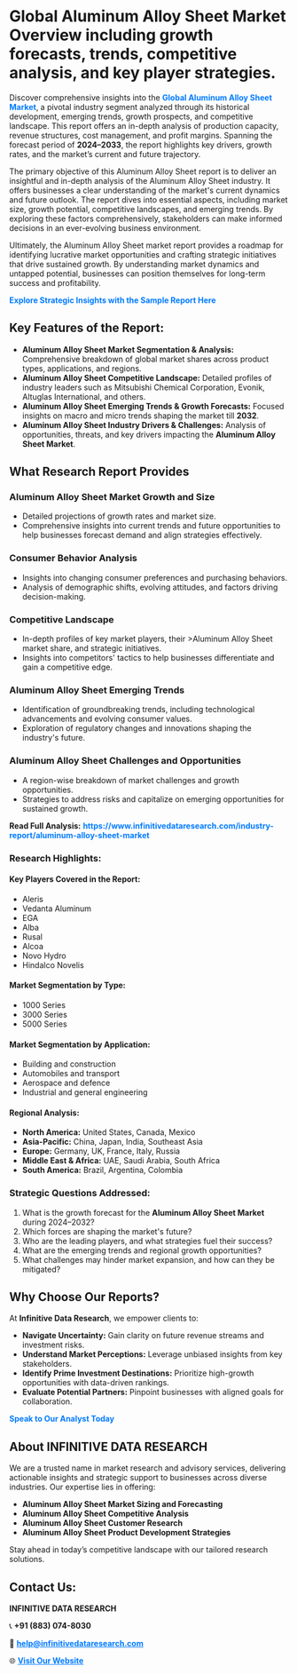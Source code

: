 <h1>Global Aluminum Alloy Sheet Market Overview including growth forecasts, trends, competitive analysis, and key player strategies.</h1>
<p>
Discover comprehensive insights into the 
<a href="https://www.infinitivedataresearch.com/industry-report/aluminum-alloy-sheet-market" rel="dofollow" style="color: #007BFF; text-decoration: none;"><strong>Global Aluminum Alloy Sheet Market</strong></a>, a pivotal industry segment analyzed through its historical development, emerging trends, growth prospects, and competitive landscape. This report offers an in-depth analysis of production capacity, revenue structures, cost management, and profit margins. Spanning the forecast period of <strong>2024–2033</strong>, the report highlights key drivers, growth rates, and the market’s current and future trajectory.
</p>
<p>
The primary objective of this Aluminum Alloy Sheet report is to deliver an insightful and in-depth analysis of the Aluminum Alloy Sheet industry. It offers businesses a clear understanding of the market's current dynamics and future outlook. The report dives into essential aspects, including market size, growth potential, competitive landscapes, and emerging trends. By exploring these factors comprehensively, stakeholders can make informed decisions in an ever-evolving business environment.
</p>
<p>
Ultimately, the Aluminum Alloy Sheet market report provides a roadmap for identifying lucrative market opportunities and crafting strategic initiatives that drive sustained growth. By understanding market dynamics and untapped potential, businesses can position themselves for long-term success and profitability.
</p>
<p>
<a href="https://www.infinitivedataresearch.com/request-sample/reportId=105558" style="color: #007BFF; text-decoration: none;"><strong>Explore Strategic Insights with the Sample Report Here</strong></a>
</p>

<h2>Key Features of the Report:</h2>
<ul>
<li><strong>Aluminum Alloy Sheet Market Segmentation & Analysis:</strong> Comprehensive breakdown of global market shares across product types, applications, and regions.</li>
<li><strong>Aluminum Alloy Sheet Competitive Landscape:</strong> Detailed profiles of industry leaders such as Mitsubishi Chemical Corporation, Evonik, Altuglas International, and others.</li>
<li><strong>Aluminum Alloy Sheet Emerging Trends & Growth Forecasts:</strong> Focused insights on macro and micro trends shaping the market till <strong>2032</strong>.</li>
<li><strong>Aluminum Alloy Sheet Industry Drivers & Challenges:</strong> Analysis of opportunities, threats, and key drivers impacting the <strong>Aluminum Alloy Sheet Market</strong>.</li>
</ul>

<h2>What Research Report Provides</h2>
<h3>Aluminum Alloy Sheet Market Growth and Size</h3>
<ul>
<li>Detailed projections of growth rates and market size.</li>
<li>Comprehensive insights into current trends and future opportunities to help businesses forecast demand and align strategies effectively.</li>
</ul>

<h3>Consumer Behavior Analysis</h3>
<ul>
<li>Insights into changing consumer preferences and purchasing behaviors.</li>
<li>Analysis of demographic shifts, evolving attitudes, and factors driving decision-making.</li>
</ul>

<h3>Competitive Landscape</h3>
<ul>
<li>In-depth profiles of key market players, their >Aluminum Alloy Sheet market share, and strategic initiatives.</li>
<li>Insights into competitors' tactics to help businesses differentiate and gain a competitive edge.</li>
</ul>

<h3>Aluminum Alloy Sheet Emerging Trends</h3>
<ul>
<li>Identification of groundbreaking trends, including technological advancements and evolving consumer values.</li>
<li>Exploration of regulatory changes and innovations shaping the industry's future.</li>
</ul>

<h3>Aluminum Alloy Sheet Challenges and Opportunities</h3>
<ul>
<li>A region-wise breakdown of market challenges and growth opportunities.</li>
<li>Strategies to address risks and capitalize on emerging opportunities for sustained growth.</li>
</ul>
<p><strong>Read Full Analysis:</strong> <a href="https://www.infinitivedataresearch.com/industry-report/aluminum-alloy-sheet-market" rel="dofollow" style="color: #007BFF; text-decoration: none;"><strong>https://www.infinitivedataresearch.com/industry-report/aluminum-alloy-sheet-market</strong></a></p>
<h3>Research Highlights:</h3>
<h4>Key Players Covered in the Report:</h4>
<ul><li>Aleris</li><li>Vedanta Aluminum</li><li>EGA</li><li>Alba</li><li>Rusal</li><li>Alcoa</li><li>Novo Hydro</li><li>Hindalco Novelis</li></ul>
<h4>Market Segmentation by Type:</h4>
<ul><li>1000 Series</li><li>3000 Series</li><li>5000 Series</li></ul>
<h4>Market Segmentation by Application:</h4>
<ul><li>Building and construction</li><li>Automobiles and transport</li><li>Aerospace and defence</li><li>Industrial and general engineering</li></ul>

<h4>Regional Analysis:</h4>
<ul>
<li><strong>North America:</strong> United States, Canada, Mexico</li>
<li><strong>Asia-Pacific:</strong> China, Japan, India, Southeast Asia</li>
<li><strong>Europe:</strong> Germany, UK, France, Italy, Russia</li>
<li><strong>Middle East & Africa:</strong> UAE, Saudi Arabia, South Africa</li>
<li><strong>South America:</strong> Brazil, Argentina, Colombia</li>
</ul>

<h3>Strategic Questions Addressed:</h3>
<ol>
<li>What is the growth forecast for the <strong>Aluminum Alloy Sheet Market</strong> during 2024–2032?</li>
<li>Which forces are shaping the market's future?</li>
<li>Who are the leading players, and what strategies fuel their success?</li>
<li>What are the emerging trends and regional growth opportunities?</li>
<li>What challenges may hinder market expansion, and how can they be mitigated?</li>
</ol>

<h2>Why Choose Our Reports?</h2>
<p>At <strong>Infinitive Data Research</strong>, we empower clients to:</p>
<ul>
<li><strong>Navigate Uncertainty:</strong> Gain clarity on future revenue streams and investment risks.</li>
<li><strong>Understand Market Perceptions:</strong> Leverage unbiased insights from key stakeholders.</li>
<li><strong>Identify Prime Investment Destinations:</strong> Prioritize high-growth opportunities with data-driven rankings.</li>
<li><strong>Evaluate Potential Partners:</strong> Pinpoint businesses with aligned goals for collaboration.</li>
</ul>
<p><a href="https://www.infinitivedataresearch.com/industry-report/aluminum-alloy-sheet-market" rel="dofollow" style="color: #007BFF; text-decoration: none;"><strong>Speak to Our Analyst Today</strong></a></p>

<h2>About INFINITIVE DATA RESEARCH</h2>
<p>We are a trusted name in market research and advisory services, delivering actionable insights and strategic support to businesses across diverse industries. Our expertise lies in offering:</p>
<ul>
<li><strong>Aluminum Alloy Sheet Market Sizing and Forecasting</strong></li>
<li><strong>Aluminum Alloy Sheet Competitive Analysis</strong></li>
<li><strong>Aluminum Alloy Sheet Customer Research</strong></li>
<li><strong>Aluminum Alloy Sheet Product Development Strategies</strong></li>
</ul>
<p>Stay ahead in today’s competitive landscape with our tailored research solutions.</p>

<h2>Contact Us:</h2>
<p><strong>INFINITIVE DATA RESEARCH</strong></p>
<p>📞 <strong>+91 (883) 074-8030</strong></p>
<p>📧 <strong><a href="mailto:help@infinitivedataresearch.com" style="color: #007BFF;">help@infinitivedataresearch.com</a></strong></p>
<p>🌐 <strong><a href="https://www.infinitivedataresearch.com" rel="dofollow" style="color: #007BFF;">Visit Our Website</a></strong></p>
